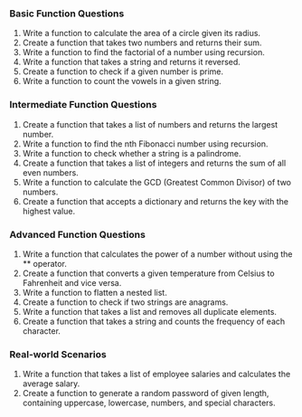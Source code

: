 ### Basic Function Questions

1. Write a function to calculate the area of a circle given its radius.
2. Create a function that takes two numbers and returns their sum.
3. Write a function to find the factorial of a number using recursion.
4. Write a function that takes a string and returns it reversed.
5. Create a function to check if a given number is prime.
6. Write a function to count the vowels in a given string.

### Intermediate Function Questions

1. Create a function that takes a list of numbers and returns the largest number.
2. Write a function to find the nth Fibonacci number using recursion.
3. Write a function to check whether a string is a palindrome.
4. Create a function that takes a list of integers and returns the sum of all even numbers.
5. Write a function to calculate the GCD (Greatest Common Divisor) of two numbers.
6. Create a function that accepts a dictionary and returns the key with the highest value.

### Advanced Function Questions

1. Write a function that calculates the power of a number without using the ** operator.
2. Create a function that converts a given temperature from Celsius to Fahrenheit and vice versa.
3. Write a function to flatten a nested list.
4. Create a function to check if two strings are anagrams.
5. Write a function that takes a list and removes all duplicate elements.
6. Create a function that takes a string and counts the frequency of each character.

### Real-world Scenarios

1. Write a function that takes a list of employee salaries and calculates the average salary.
2. Create a function to generate a random password of given length, containing uppercase, lowercase, numbers, and special characters.